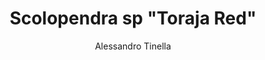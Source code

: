 ---
title: Scolopendra sp "Toraja Red"
description: Große, bisher nicht beschriebene Art aus Sulawesi.
thumb: images/toraja-thumb.jpg
type: page
layout: caresheet
bookhidden: true
author:
- Alessandro Tinella
---